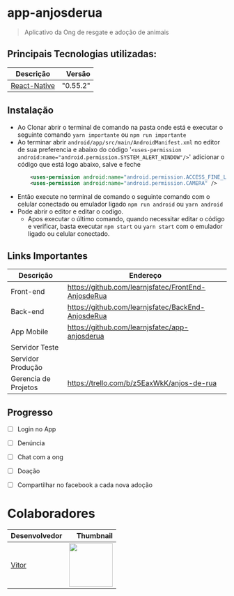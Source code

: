 # app-anjosderua

>Aplicativo da Ong de resgate e adoção de animais 


## Principais Tecnologias utilizadas:

Descrição | Versão
--------- | ------:
[React-Native](https://facebook.github.io/react-native/) | "0.55.2"

## Instalação

* Ao Clonar abrir o terminal de comando na pasta onde está e executar o seguinte comando `yarn importante` ou `npm run importante`
* Ao terminar abrir `android/app/src/main/AndroidManifest.xml` no editor de sua preferencia e abaixo do código '`<uses-permission android:name="android.permission.SYSTEM_ALERT_WINDOW"/>`' adicionar o código que está logo abaixo, salve e feche
    ```xml
        <uses-permission android:name="android.permission.ACCESS_FINE_LOCATION" />
        <uses-permission android:name="android.permission.CAMERA" />
    ```
* Então execute no terminal de comando o seguinte comando com o celular conectado ou emulador ligado `npm run android` ou `yarn android`
* Pode abrir o editor e editar o codigo.
    * Apos executar o último comando, quando necessitar editar o código e verificar, basta executar `npm start` ou `yarn start` com o emulador ligado ou celular conectado.

## Links Importantes

Descrição | Endereço
--------- | ------
Front-end | https://github.com/learnjsfatec/FrontEnd-AnjosdeRua
Back-end | https://github.com/learnjsfatec/BackEnd-AnjosdeRua
App Mobile | https://github.com/learnjsfatec/app-anjosderua
Servidor Teste | 
Servidor Produção | 
Gerencia de Projetos | https://trello.com/b/z5EaxWkK/anjos-de-rua



## Progresso
- [ ] Login no App
- [ ] Denúncia
- [ ] Chat com a ong
- [ ] Doação
- [ ] Compartilhar no facebook a cada nova adoção


# Colaboradores

Desenvolvedor | Thumbnail
--------- | ------:
[Vitor](https://github.com/TecladistaProd) | <img src="https://avatars1.githubusercontent.com/u/26743405?s=460&v=4" width="100"/>



